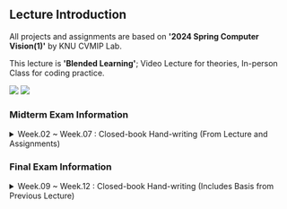 ## Lecture Introduction
All projects and assignments are based on **'2024 Spring Computer Vision(1)'** by KNU CVMIP Lab.

This lecture is **'Blended Learning'**; Video Lecture for theories, In-person Class for coding practice.

<img src="https://img.shields.io/badge/c++-00599C?style=for-the-badge&logo=cplusplus&logoColor=white"> <img src="https://img.shields.io/badge/opencv-5C3EE8?style=for-the-badge&logo=opencv&logoColor=white">

### Midterm Exam Information
  <details>
    <summary>Week.02 ~ Week.07 : Closed-book Hand-writing (From Lecture and Assignments)</summary>

1. Homogeneous Coordinate Calculation
2. Sobel Mask Direction Vector Calcualtion
3. Moravec Algorithm Confidence Calculation
4. Covariance Matrix of Test Scores from Two Students
5. Hand-writing Code: Dissolve of Two Images (week03)

</details>


### Final Exam Information
<details>
    <summary>Week.09 ~ Week.12 : Closed-book Hand-writing (Includes Basis from Previous Lecture)</summary>
  
1. Euclidean Distance Calculation of Two Vectors
2. SIFT : Feature Descriptor Direction Vector Quantization, Weighted Vector, and Normalized Histogram
3. PCA : Calculate Eigen Value and Vector of Two Images and Dimensionality Reduction
4. Hand-writing Code: Harris Corner Confidence Map Calculation (p = Gdy2, q = Gdx2, r = Gdxy) 

</details>
